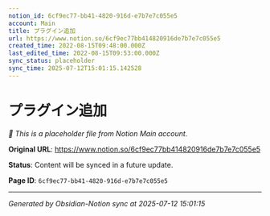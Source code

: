 ```yaml
---
notion_id: 6cf9ec77-bb41-4820-916d-e7b7e7c055e5
account: Main
title: プラグイン追加
url: https://www.notion.so/6cf9ec77bb414820916de7b7e7c055e5
created_time: 2022-08-15T09:48:00.000Z
last_edited_time: 2022-08-15T09:53:00.000Z
sync_status: placeholder
sync_time: 2025-07-12T15:01:15.142528
---
```


# プラグイン追加

*🔄 This is a placeholder file from Notion Main account.*

**Original URL**: https://www.notion.so/6cf9ec77bb414820916de7b7e7c055e5

**Status**: Content will be synced in a future update.

**Page ID**: `6cf9ec77-bb41-4820-916d-e7b7e7c055e5`

---

*Generated by Obsidian-Notion sync at 2025-07-12 15:01:15*
